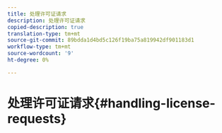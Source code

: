 ```yaml
---
title: 处理许可证请求
description: 处理许可证请求
copied-description: true
translation-type: tm+mt
source-git-commit: 89bdda1d4bd5c126f19ba75a819942df901183d1
workflow-type: tm+mt
source-wordcount: '9'
ht-degree: 0%

---
```



# 处理许可证请求{#handling-license-requests}

